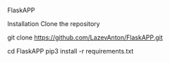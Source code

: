 FlaskAPP 

Installation
Clone the repository

git clone https://github.com/LazevAnton/FlaskAPP.git

cd FlaskAPP
pip3 install -r requirements.txt